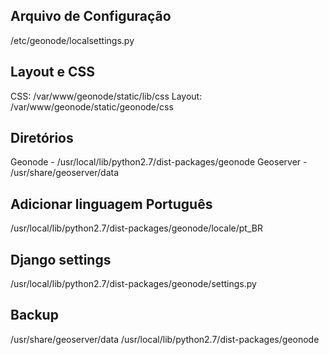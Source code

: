 ## Arquivo de Configuração

/etc/geonode/localsettings.py

## Layout e CSS

CSS: /var/www/geonode/static/lib/css 
Layout: /var/www/geonode/static/geonode/css


## Diretórios

Geonode - /usr/local/lib/python2.7/dist-packages/geonode
Geoserver - /usr/share/geoserver/data

## Adicionar linguagem Português
/usr/local/lib/python2.7/dist-packages/geonode/locale/pt_BR


## Django settings
/usr/local/lib/python2.7/dist-packages/geonode/settings.py


## Backup
/usr/share/geoserver/data
/usr/local/lib/python2.7/dist-packages/geonode
